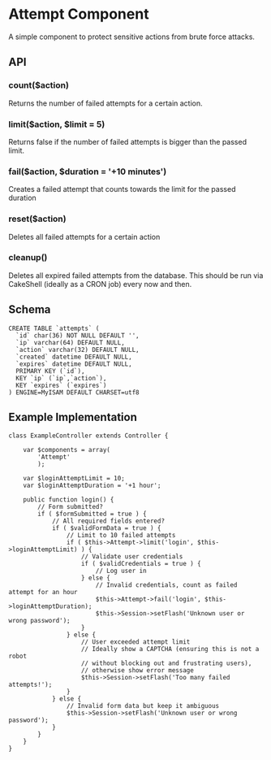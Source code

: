 Attempt Component
=================

A simple component to protect sensitive actions from brute force attacks.


API
---

### count($action)
Returns the number of failed attempts for a certain action.

### limit($action, $limit = 5)
Returns false if the number of failed attempts is bigger than the passed limit.

### fail($action, $duration = '+10 minutes')
Creates a failed attempt that counts towards the limit for the passed duration

### reset($action)
Deletes all failed attempts for a certain action

### cleanup()
Deletes all expired failed attempts from the database. This should be run via CakeShell (ideally as a CRON job) every now and then. 


Schema
------

	CREATE TABLE `attempts` (
	  `id` char(36) NOT NULL DEFAULT '',
	  `ip` varchar(64) DEFAULT NULL,
	  `action` varchar(32) DEFAULT NULL,
	  `created` datetime DEFAULT NULL,
	  `expires` datetime DEFAULT NULL,
	  PRIMARY KEY (`id`),
	  KEY `ip` (`ip`,`action`),
	  KEY `expires` (`expires`)
	) ENGINE=MyISAM DEFAULT CHARSET=utf8


Example Implementation
----------------------

	class ExampleController extends Controller {
		
		var $components = array(
			'Attempt'
			);
		
		var $loginAttemptLimit = 10;
		var $loginAttemptDuration = '+1 hour';
		
		public function login() {
			// Form submitted?
			if ( $formSubmitted = true ) {
				// All required fields entered?
				if ( $validFormData = true ) {
					// Limit to 10 failed attempts
					if ( $this->Attempt->limit('login', $this->loginAttemptLimit) ) {
						// Validate user credentials
						if ( $validCredentials = true ) {
							// Log user in
						} else {
							// Invalid credentials, count as failed attempt for an hour
							$this->Attempt->fail('login', $this->loginAttemptDuration);
							$this->Session->setFlash('Unknown user or wrong password');
						}
					} else {
						// User exceeded attempt limit
						// Ideally show a CAPTCHA (ensuring this is not a robot 
						// without blocking out and frustrating users),
						// otherwise show error message
						$this->Session->setFlash('Too many failed attempts!');
					}
				} else {
					// Invalid form data but keep it ambiguous
					$this->Session->setFlash('Unknown user or wrong password');
				}
			}
		}
	}
